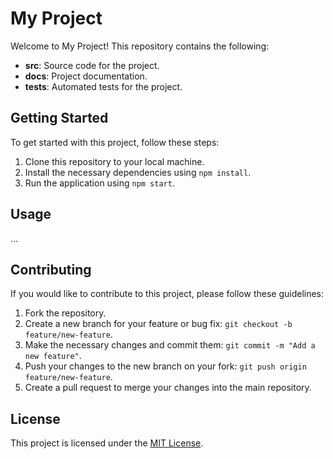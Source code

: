 # My Project

Welcome to My Project! This repository contains the following:

- **src**: Source code for the project.
- **docs**: Project documentation.
- **tests**: Automated tests for the project.

## Getting Started

To get started with this project, follow these steps:

1. Clone this repository to your local machine.
2. Install the necessary dependencies using `npm install`.
3. Run the application using `npm start`.

## Usage

...

## Contributing

If you would like to contribute to this project, please follow these guidelines:

1. Fork the repository.
2. Create a new branch for your feature or bug fix: `git checkout -b feature/new-feature`.
3. Make the necessary changes and commit them: `git commit -m "Add a new feature"`.
4. Push your changes to the new branch on your fork: `git push origin feature/new-feature`.
5. Create a pull request to merge your changes into the main repository.

## License

This project is licensed under the [MIT License](LICENSE).
